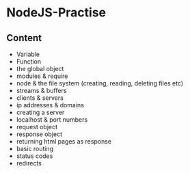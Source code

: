 # NodeJS-Practise

## Content
* Variable 
* Function
* the global object
* modules & require
* node & the file system (creating, reading, deleting files etc)
* streams & buffers
* clients & servers
* ip addresses & domains
* creating a server
* localhost & port numbers
* request object
* response object
* returning html pages as response
* basic routing
* status codes
* redirects
